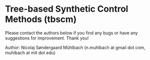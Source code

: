 # Tree-based Synthetic Control Methods (tbscm)

Please contact the authors below if you find any bugs or have any suggestions for improvement. Thank you!

Author: Nicolaj Søndergaard Mühlbach (n.muhlbach at gmail dot com, muhlbach at mit dot edu) 